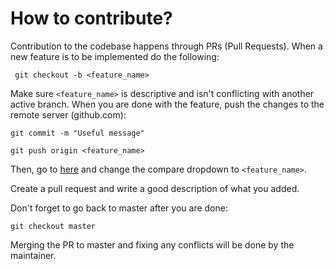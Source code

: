 # How to contribute?

Contribution to the codebase happens through PRs (Pull Requests). When a new feature is to be implemented do the following:

` git checkout -b <feature_name>`

Make sure `<feature_name>` is descriptive and isn't conflicting with another active branch. When you are done with the feature, push the changes to the remote server (github.com):

`git commit -m "Useful message"`

`git push origin <feature_name>`

Then, go to [here](https://github.com/BobbyRaduloff/CouncilTrack/compare) and change the compare dropdown to `<feature_name>`.

Create a pull request and write a good description of what you added.

Don't forget to go back to master after you are done:

 `git checkout master`

Merging the PR to master and fixing any conflicts will be done by the maintainer.
